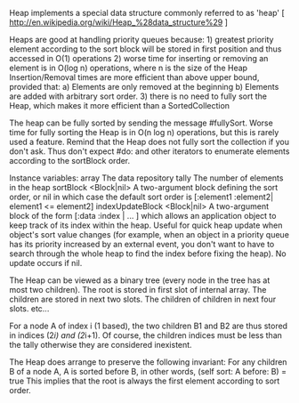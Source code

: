 Heap implements a special data structure commonly referred to as 'heap' [ http://en.wikipedia.org/wiki/Heap_%28data_structure%29 ]Heaps are good at handling priority queues because:	1) greatest priority element according to the sort block will be stored in first position and thus accessed in O(1) operations	2) worse time for inserting or removing an element is in O(log n) operations, where n is the size of the Heap	Insertion/Removal times are more efficient than above upper bound, provided that:		a) Elements are only removed at the beginning		b) Elements are added with arbitrary sort order.	3) there is no need to fully sort the Heap, which makes it more efficient than a SortedCollectionThe heap can be fully sorted by sending the message #fullySort.Worse time for fully sorting the Heap is in O(n log n) operations, but this is rarely used a feature.Remind that the Heap does not fully sort the collection if you don't ask.Thus don't expect #do: and other iterators to enumerate elements according to the sortBlock order.Instance variables:       array           <Array>         The data repository       tally           <Integer>       The number of elements in the heap       sortBlock       <Block|nil>     A two-argument block defining the sort order,                                                       or nil in which case the default sort order is                                                               [:element1 :element2| element1 <= element2]       indexUpdateBlock        <Block|nil>                                                       A two-argument block of the form [:data :index | ... ]                                                       which allows an application object to keep track of its                                                       index within the heap.  Useful for quick heap update                                                       when object's sort value changes (for example, when an                                                       object in a priority queue has its priority increased                                                       by an external event, you don't want to have to search                                                       through the whole heap to find the index before fixing                                                      the heap).  No update occurs if nil.The Heap can be viewed as a binary tree (every node in the tree has at most two children).The root is stored in first slot of internal array.The children are stored in next two slots.The children of children in next four slots.etc...For a node A of index i (1 based), the two children B1 and B2 are thus stored in indices (2*i) and (2*i+1).Of course, the children indices must be less than the tally otherwise they are considered inexistent.The Heap does arrange to preserve the following invariant:For any children B of a node A, A is sorted before B, in other words, (self sort: A before: B) = trueThis implies that the root is always the first element according to sort order.